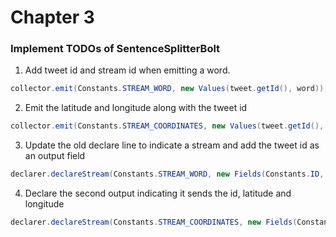 # Chapter 3

### Implement TODOs of SentenceSplitterBolt
1. Add tweet id and stream id when emitting a word.
```java
collector.emit(Constants.STREAM_WORD, new Values(tweet.getId(), word));
```
2. Emit the latitude and longitude along with the tweet id
```java
collector.emit(Constants.STREAM_COORDINATES, new Values(tweet.getId(), tweet.getLatitude(), tweet.getLongitude()));
```
3. Update the old declare line to indicate a stream and add the tweet id as an output field
```java
declarer.declareStream(Constants.STREAM_WORD, new Fields(Constants.ID, Constants.WORD));
```
4. Declare the second output indicating it sends the id, latitude and longitude
```java
declarer.declareStream(Constants.STREAM_COORDINATES, new Fields(Constants.ID, Constants.LATITUDE, Constants.LONGITUDE));
```